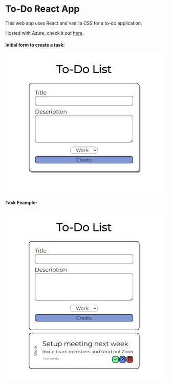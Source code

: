 # To-Do React App

This web app uses React and vanilla CSS for a to-do application.

Hosted with Azure, check it out [here](https://lemon-coast-027285b10.1.azurestaticapps.net/).

#### Initial form to create a task:

![Task creation form](./Task-creation-form.png)

#### Task Example:

![Task example](./task-example.png)
